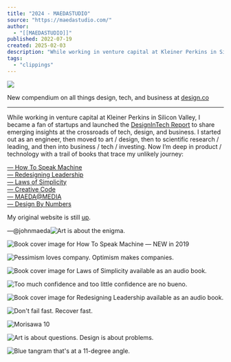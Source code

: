 ```yaml
---
title: "2024 - MAEDASTUDIO"
source: "https://maedastudio.com/"
author:
  - "[[MAEDASTUDIO]]"
published: 2022-07-19
created: 2025-02-03
description: "While working in venture capital at Kleiner Perkins in Silicon Valley, I became a fan of startups and launched the #DesignInTech Report to share emerging insights at the crossroads of tech, design, and business. I started out as an engineer, then moved to art / design, then to scientific research / leading, and then into […]"
tags:
  - "clippings"
---
```

![](https://i0.wp.com/maedastudio.com/wp-content/uploads/2024/12/jmsnap2024-12-08-at-21.44.26@2x.jpg?resize=1024%2C165&ssl=1)

New compendium on all things design, tech, and business at [design.co](https://design.co/)

---

While working in venture capital at Kleiner Perkins in Silicon Valley, I became a fan of startups and launched the [DesignInTech Report](https://designintech.report/) to share emerging insights at the crossroads of tech, design, and business. I started out as an engineer, then moved to art / design, then to scientific research / leading, and then into business / tech / investing. Now I’m deep in product / technology with a trail of books that trace my unlikely journey:

[— How To Speak Machine](https://www.amazon.com/gp/product/039956442X/ref=as_li_tl?ie=UTF8&camp=1789&creative=9325&creativeASIN=039956442X&linkCode=as2&tag=redesiglead03-20&linkId=c7b2358be1fbeb1f2739bba665956e16)  
[— Redesigning Leadership](https://www.amazon.com/gp/product/0262015889?ie=UTF8&camp=1789&creativeASIN=0262015889&linkCode=xm2&tag=redesiglead03-20)  
[— Laws of Simplicity](https://www.amazon.com/gp/product/0262134721?ie=UTF8&camp=1789&creativeASIN=0262134721&linkCode=xm2&tag=redesiglead03-20)  
[— Creative Code](https://www.amazon.com/gp/product/0500285179?ie=UTF8&camp=1789&creativeASIN=0500285179&linkCode=xm2&tag=redesiglead03-20)  
[— MAEDA@MEDIA](https://www.amazon.com/gp/product/B007PMDPT4?ie=UTF8&camp=1789&creativeASIN=B007PMDPT4&linkCode=xm2&tag=redesiglead03-20)  
[— Design By Numbers](https://www.amazon.com/Design-Numbers-John-Maeda/dp/0262632446?ie=UTF8&creativeASIN=0262632446&linkCode=w00&linkId=ZTSOBR2LCFPYUX4Z&ref_=as_sl_pc_tf_til&tag=redesiglead03-20)

My original website is still [up](https://maedastudio.com/oldindex.html).

—@johnmaeda![Art is about the enigma.](https://i0.wp.com/maedastudio.com/wp-content/uploads/2022/07/artists3f.webp?resize=634%2C1024&ssl=1)

![Book cover image for How To Speak Machine — NEW in 2019](https://i0.wp.com/maedastudio.com/wp-content/uploads/2019/03/htsm.jpg?resize=634%2C1024&ssl=1)

![Pessimism loves company. Optimism makes companies.](https://i0.wp.com/maedastudio.com/wp-content/uploads/2022/07/companiesmed.webp?resize=634%2C1024&ssl=1)

![Book cover image for Laws of Simplicity available as an audio book.](https://i0.wp.com/maedastudio.com/wp-content/uploads/2018/01/book-cover-the-laws-of-simplicity.jpg?resize=702%2C1024&ssl=1)

![Too much confidence and too little confidence are no bueno.](https://i0.wp.com/maedastudio.com/wp-content/uploads/2022/07/confidence.webp?resize=634%2C1024&ssl=1)

![Book cover image for Redesigning Leadership available as an audio book.](https://i0.wp.com/maedastudio.com/wp-content/uploads/2017/05/rdl_new.jpg?resize=681%2C1024&ssl=1)

![Don't fail fast. Recover fast.](https://i0.wp.com/maedastudio.com/wp-content/uploads/2022/07/next3.webp?resize=634%2C1024&ssl=1)

![Morisawa 10](https://i0.wp.com/maedastudio.com/wp-content/uploads/2019/03/mori5sm.jpg?resize=724%2C1024&ssl=1)

![Art is about questions. Design is about problems.](https://i0.wp.com/maedastudio.com/wp-content/uploads/2022/07/infinity1.webp?resize=634%2C1024&ssl=1)

![Blue tangram that's at a 11-degree angle.](https://i0.wp.com/maedastudio.com/wp-content/uploads/2017/01/about0.png?resize=724%2C1024&ssl=1)